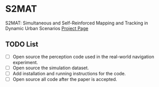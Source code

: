 # S2MAT
S2MAT: Simultaneous and Self-Reinforced Mapping and Tracking in Dynamic Urban Scenarios
[Project Page](https://sites.google.com/view/smat-nav/home)

## TODO List
- [ ] Open source the perception code used in the real-world navigation experiment.
- [ ] Open source the simulation dataset.
- [ ] Add installation and running instructions for the code.
- [ ] Open source all code after the paper is accepted.
